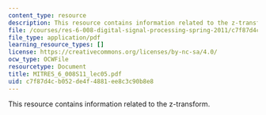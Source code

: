 ```yaml
---
content_type: resource
description: This resource contains information related to the z-transform.
file: /courses/res-6-008-digital-signal-processing-spring-2011/c7f87d4cb052de4f4881ee8c3c90b8e8_MITRES_6_008S11_lec05.pdf
file_type: application/pdf
learning_resource_types: []
license: https://creativecommons.org/licenses/by-nc-sa/4.0/
ocw_type: OCWFile
resourcetype: Document
title: MITRES_6_008S11_lec05.pdf
uid: c7f87d4c-b052-de4f-4881-ee8c3c90b8e8
---
```

This resource contains information related to the z-transform.